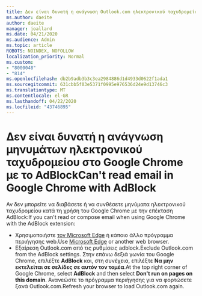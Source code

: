 ```yaml
---
title: Δεν είναι δυνατή η ανάγνωση Outlook.com ηλεκτρονικού ταχυδρομείου στο Google Chrome με το AdBlock
ms.author: daeite
author: daeite
manager: joallard
ms.date: 04/21/2020
ms.audience: Admin
ms.topic: article
ROBOTS: NOINDEX, NOFOLLOW
localization_priority: Normal
ms.custom:
- "8000048"
- "814"
ms.openlocfilehash: db2b9adb3b3c3ea2984886d1d4933d0622f1ada1
ms.sourcegitcommit: 631cbb5f03e5371f0995e976536d24e9d13746c3
ms.translationtype: MT
ms.contentlocale: el-GR
ms.lasthandoff: 04/22/2020
ms.locfileid: "43746895"
---
```

# <a name="cant-read-email-in-google-chrome-with-adblock"></a><span data-ttu-id="4e909-102">Δεν είναι δυνατή η ανάγνωση μηνυμάτων ηλεκτρονικού ταχυδρομείου στο Google Chrome με το AdBlock</span><span class="sxs-lookup"><span data-stu-id="4e909-102">Can't read email in Google Chrome with AdBlock</span></span>

<span data-ttu-id="4e909-103">Αν δεν μπορείτε να διαβάσετε ή να συνθέσετε μηνύματα ηλεκτρονικού ταχυδρομείου κατά τη χρήση του Google Chrome με την επέκταση AdBlock:</span><span class="sxs-lookup"><span data-stu-id="4e909-103">If you can't read or compose email when using Google Chrome with the AdBlock extension:</span></span>

- <span data-ttu-id="4e909-104">Χρησιμοποιήστε [τον Microsoft Edge](https://go.microsoft.com/fwlink/p/?linkid=2001503&amp;clcid=0x409) ή κάποιο άλλο πρόγραμμα περιήγησης web.</span><span class="sxs-lookup"><span data-stu-id="4e909-104">Use [Microsoft Edge](https://go.microsoft.com/fwlink/p/?linkid=2001503&amp;clcid=0x409) or another web browser.</span></span>
- <span data-ttu-id="4e909-105">Εξαίρεση Outlook.com από τις ρυθμίσεις adblock.</span><span class="sxs-lookup"><span data-stu-id="4e909-105">Exclude Outlook.com from the AdBlock settings.</span></span> <span data-ttu-id="4e909-106">Στην επάνω δεξιά γωνία του Google Chrome, επιλέξτε **AdBlock** και, στη συνέχεια, επιλέξτε **Να μην εκτελείται σε σελίδες σε αυτόν τον τομέα**.</span><span class="sxs-lookup"><span data-stu-id="4e909-106">At the top right corner of Google Chrome, select **AdBlock** and then select **Don't run on pages on this domain**.</span></span> <span data-ttu-id="4e909-107">Ανανεώστε το πρόγραμμα περιήγησης για να φορτώσετε ξανά Outlook.com.</span><span class="sxs-lookup"><span data-stu-id="4e909-107">Refresh your browser to load Outlook.com again.</span></span>